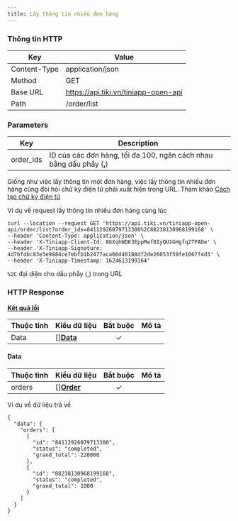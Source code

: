 ```yaml
---
title: Lấy thông tin nhiều đơn hàng
---
```


### Thông tin HTTP

| Key          | Value                                |
| ------------ | ------------------------------------ |
| Content-Type | application/json                     |
| Method       | GET                                  |
| Base URL     | https://api.tiki.vn/tiniapp-open-api |
| Path         | /order/list                          |

### Parameters

| Key       | Description                                                           |
| --------- | --------------------------------------------------------------------- |
| order_ids | ID của các đơn hàng, tối đa 100, ngăn cách nhau bằng dấu phẩy (**,**) |

Giống như việc lấy thông tin một đơn hàng, việc lấy thông tin nhiều đơn hàng cũng đòi hỏi chữ ký điện tử phải xuất hiện trong URL. Tham khảo [Cách tạo chữ ký điện tử](../calculate-signature.md)

Vi dụ về request lấy thông tin nhiều đơn hàng cùng lúc

```
curl --location --request GET 'https://api.tiki.vn/tiniapp-open-api/order/list?order_ids=84112926079713300%2C88238130968199168' \
--header 'Content-Type: application/json' \
--header 'X-Tiniapp-Client-Id: 8GXqhWDK3EppMwf8IyQU1GHgfq2TPADe' \
--header 'X-Tiniapp-Signature: 4d7bf4bc83e3e9884ce7ebfb1b2477aca66d40188df2de26053f59fe1067f4d3' \
--header 'X-Tiniapp-Timestamp: 1624613199164'
```
`%2C` đại diện cho dấu phẩy (,) trong URL

### HTTP Response

[**Kết quả lỗi**](error-code)

| Thuộc tinh | Kiểu dữ liệu        | Bắt buộc | Mô tả |
| ---------- | ------------------- | :------: | ----- |
| Data       | []**[Data](#data)** |    ✓     |       |

#### Data

| Thuộc tinh | Kiểu dữ liệu                      | Bắt buộc | Mô tả |
| ---------- | --------------------------------- | :------: | ----- |
| orders     | []**[Order](create-order#order)** |    ✓     |       |

Ví dụ về dữ liệu trả về

```
{
  "data": {
    "orders": [
      {
        "id": "84112926079713300",
        "status": "completed",
        "grand_total": 220000
      },
      {
        "id": "88238130968199168",
        "status": "completed",
        "grand_total": 1000
      }
    ]
  }
}
```